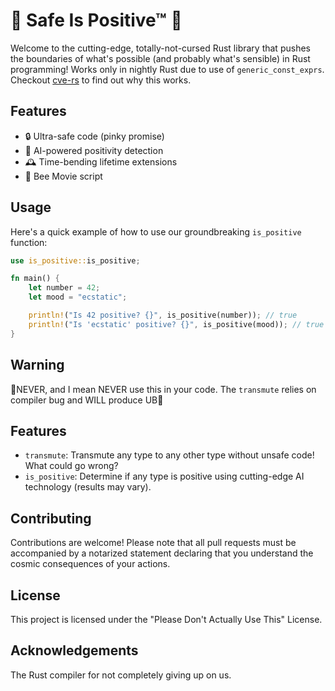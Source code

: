 # 🦀 Safe Is Positive™ 🦀

Welcome to the cutting-edge, totally-not-cursed Rust library that pushes the boundaries of what's possible (and probably what's sensible) in Rust programming!
Works only in nightly Rust due to use of `generic_const_exprs`.
Checkout [cve-rs](https://github.com/Speykious/cve-rs) to find out why this works.

## Features

- 🔒 Ultra-safe code (pinky promise)
- 🧠 AI-powered positivity detection
- 🕰️ Time-bending lifetime extensions
- 🐝 Bee Movie script

## Usage

Here's a quick example of how to use our groundbreaking `is_positive` function:

```rust
use is_positive::is_positive;

fn main() {
    let number = 42;
    let mood = "ecstatic";

    println!("Is 42 positive? {}", is_positive(number)); // true
    println!("Is 'ecstatic' positive? {}", is_positive(mood)); // true
}
```

## Warning

:rotating_light:NEVER, and I mean NEVER use this in your code. The `transmute` relies on compiler bug and WILL produce UB:rotating_light:

## Features

- `transmute`: Transmute any type to any other type without unsafe code! What could go wrong?
- `is_positive`: Determine if any type is positive using cutting-edge AI technology (results may vary).

## Contributing

Contributions are welcome! Please note that all pull requests must be accompanied by a notarized statement declaring that you understand the cosmic consequences of your actions.

## License

This project is licensed under the "Please Don't Actually Use This" License.

## Acknowledgements

The Rust compiler for not completely giving up on us.
